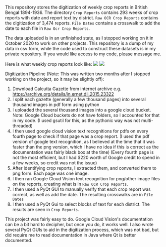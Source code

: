 This repository stores the digitization of weekly crop reports in British Bengal 1894-1936. The directory 
`Crop Reports` contains 293 weeks of crop reports with date and report text by district. `Raw OCR Crop Reports` contains the digitization of 3,474 reports. `File Dates` contains
a crosswalk to add the date to each file in `Raw Ocr Crop Reports`.

The data uploaded is in an unfinished state, as I stopped working on it in October 2020 to work on other projects. This repository is a dump of my data in csv form, while the code used
to construct these datasets is in my private repository. If you would like access to my code, please message me.

Here is what weekly crop reports look like:
![]("Images/crop_report_example_1900")
![]("Images/crop_report_example_1930")

Digitization Pipeline (Note: This was written two months after I stopped working on the project, so it may be slightly off):

1) Download Calcutta Gazette from internet archive e.g. https://archive.org/details/in.ernet.dli.2015.23322
2) I split each gazette (generally a few thousand pages) into several thousand images in pdf form using python
3) I uploaded the several thousand images into a google cloud bucket. Note: Google Cloud buckets do not have folders, so I accounted for that in my code. (I used gsutil for this, as the
pythonic way was not multi-threaded)
4) I then used google cloud vision text recognitions for pdfs on every fourth page to check if that page was a crop report. (I used the pdf version of google text recognition,
as I believed at the time that it was faster than the png version, which I have no idea if this is correct as the documentation was fairly black box at the time) (Every fourth page is not
the most efficient, but I had $220 worth of Google credit to spend in a few weeks, so credit was not the issue)
5) After identifying crop reports, I extracted them, and converted them to png form. Each page was one image.
6) I then ran Google Cloud Vision text recognition for png/other image files on the reports, creating what is in `Raw OCR Crop Reports`.
7) I then used a PyQt GUI to manually verify that each crop report was correct, as well as add the date. The resulting crosswalks are in `File Dates`
8) I then used a PyQt Gui to select blocks of text for each district. The results are seen in `Crop Reports`.

This project was fairly easy to do. Google Cloud Vision's documentation can be a bit hard to decipher, but once you do, it works well. I also wrote several PyQt GUIs to aid in the digitization
process, which was not bad, but did require me to read documentation in Java where Qt is better documented.



